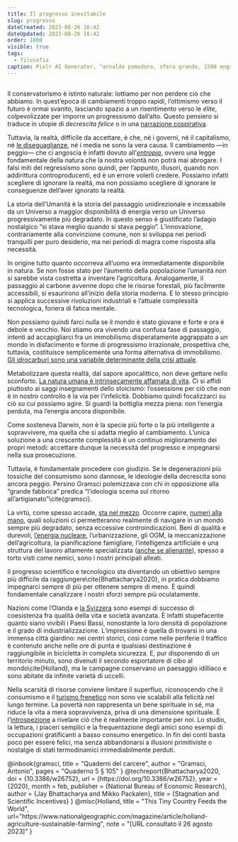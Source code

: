 ```yaml
---
title: Il progresso inevitabile
slug: progresso
dateCreated: 2023-08-26 16:42
dateUpdated: 2023-08-26 16:42
order: 1000
visible: true
tags:
  - filosofia
caption: Pixlr AI Generator, "arnaldo pomodoro, sfera grande, 1500 engraving style"
---
```


##

<span class="newthought">Il conservatorismo</span> è istinto naturale: lottiamo per non perdere ciò che abbiamo. In quest’epoca di cambiamenti troppo rapidi, l’ottimismo verso il futuro è ormai svanito, lasciando spazio a un risentimento verso le _élite_, colpevolizzate per imporre un progressismo dall’alto. Questo pensiero si traduce in utopie di _decrescita felice_ o in una [narrazione cospirativa](/notes/complottismo/).

Tuttavia, la realtà, difficile da accettare, è che, né i governi, né il capitalismo, né [le diseguaglianze](/notes/eguaglianza/), né i media ne sono la vera causa. Il cambiamento —in peggio— che ci angoscia è infatti dovuto all’[_entropia_](/notes/entropia/), ovvero una legge fondamentale della natura che la nostra volontà non potrà mai abrogare. I falsi miti del regressismo sono quindi, per l’appunto, illusori, quando non addirittura controproducenti, ed è un errore volerli credere. Possiamo infatti scegliere di ignorare la realtà, ma non possiamo scegliere di ignorare le conseguenze dell’aver ignorato la realtà.

La storia dell’Umanità è la storia del passaggio unidirezionale e incessabile da un Universo a maggior disponibilità di energia verso un Universo progressivamente più degradato. In questo senso è giustificato l’adagio nostalgico “si stava meglio quando si stava peggio”. L’innovazione, contrariamente alla convinzione comune, non si sviluppa nei periodi tranquilli per puro desiderio, ma nei periodi di magra come risposta alla necessità.

In origine tutto quanto occorreva all’uomo era immediatamente disponibile in natura. Se non fosse stato per l’aumento della popolazione l’umanità non si sarebbe vista costretta a inventare l’agricoltura. Analogamente, il passaggio al carbone avvenne dopo che le risorse forestali, più facilmente accessibili, si esaurirono all’inizio della storia moderna. E lo stesso principio si applica successive rivoluzioni industriali e l’attuale complessità tecnologica, foriera di fatica mentale.

Non possiamo quindi farci nulla se il mondo è stato giovane e forte e ora è debole e vecchio. Noi stiamo ora vivendo una confusa fase di passaggio, intenti ad accapigliarci fra un immobilismo disperatamente aggrappato a un mondo in disfacimento e forme di progressismo irrazionale, prospettiva che, tuttavia, costituisce semplicemente una forma alternativa di immobilismo. [Gli idrocarburi sono una variabile determinante della crisi attuale](/notes/idrocarburi/).

Metabolizzare questa realtà, dal sapore apocalittico, non deve gettare nello sconforto. [La natura umana è intrinsecamente affamata di vita](/notes/riverenza/). Ci si affidi piuttosto ai saggi insegnamenti dello stoicismo: l’ossessione per ciò che non è in nostro controllo è la via per l’infelicità. Dobbiamo quindi focalizzarci su ciò su cui possiamo agire. Si guardi la bottiglia mezza piena: non l’energia perduta, ma l’energia ancora disponibile.

Come sosteneva Darwin, non è la specie più forte o la più intelligente a sopravvivere, ma quella che si adatta meglio al cambiamento. L’unica soluzione a una crescente complessità è un continuo miglioramento dei propri metodi: accettare dunque la necessità del progresso e impegnarsi nella sua prosecuzione.

Tuttavia, è fondamentale procedere con giudizio. Se le degenerazioni più tossiche del consumismo sono dannose, le ideologie della decrescita sono ancora peggio. Persino Gramsci polemizzava con chi in opposizione alla “grande fabbrica” predica “l’ideologia scema sul ritorno all’artigianato”\cite{gramsci}.

La virtù, come spesso accade, [sta nel mezzo](/notes/giusto-mezzo/). Occorre capire, [numeri alla mano](/notes/numeri/), quali soluzioni ci permetteranno realmente di navigare in un mondo sempre più degradato, senza eccessive controindicazioni. Beni di qualità e durevoli, [l’energia nucleare](/notes/nucleare/), l’urbanizzazione, gli OGM, la meccanizzazione dell’agricoltura, la pianificazione famigliare, l’intelligenza artificiale e una struttura del lavoro altamente specializzata ([anche se alienante](/notes/irrequietezza/)), spesso a torto visti come nemici, sono i nostri principali alleati.

Il progresso scientifico e tecnologico sta diventando un obiettivo sempre più difficile da raggiungere\cite{Bhattacharya2020}, in pratica dobbiamo impegnarci sempre di più per ottenere sempre di meno. È quindi fondamentale canalizzare i nostri sforzi sempre più oculatamente.

Nazioni come l’Olanda e [la Svizzera](/notes/svizzera/) sono esempi di successo di coesistenza fra qualità della vita e società avanzata. È infatti stupefacente quanto siano vivibili i Paesi Bassi, nonostante la loro densità di popolazione e il grado di industrializzazione. L’impressione è quella di trovarsi in una immensa città giardino: nei centri storici, così come nelle periferie il traffico è contenuto anche nelle ore di punta e qualsiasi destinazione è raggiungibile in bicicletta in completa sicurezza. E, pur disponendo di un territorio minuto, sono divenuti il secondo esportatore di cibo al mondo\cite{Holland}, ma le campagne conservano un paesaggio idilliaco e sono abitate da infinite varietà di uccelli.

Nella scarsità di risorse conviene limitare il superfluo, riconoscendo che il consumismo e il [turismo frenetico](/notes/turismo/) non sono vie scalabili alla felicità nel lungo termine. La povertà non rappresenta un bene spirituale in sé, ma riduce la vita a mera sopravvivenza, priva di una dimensione spirituale. È l’[introspezione](/notes/introspezione/) a rivelare ciò che è realmente importante per noi. Lo studio, la lettura, i piaceri semplici e la frequentazione degli amici sono esempi di occupazioni gratificanti a basso consumo energetico. In fin dei conti basta poco per essere felici, ma senza abbandonarsi a illusioni primitiviste o nostalgie di stati termodinamici irrimediabilmente perduti.

<bibliography>
@inbook{gramsci,
  title     = "Quaderni del carcere",
  author    = "Gramsci, Antonio",
  pages     = "Quaderno 5 § 105"
}
@techreport{Bhattacharya2020,
  doi = {10.3386/w26752},
  url = {https://doi.org/10.3386/w26752},
  year = {2020},
  month = feb,
  publisher = {National Bureau of Economic Research},
  author = {Jay Bhattacharya and Mikko Packalen},
  title = {Stagnation and Scientific Incentives}
}
@misc{Holland,
   title = "This Tiny Country Feeds the World",
   url="https://www.nationalgeographic.com/magazine/article/holland-agriculture-sustainable-farming",
   note = "[URL consultato il 26 agosto 2023]"
}
</bibliography>
